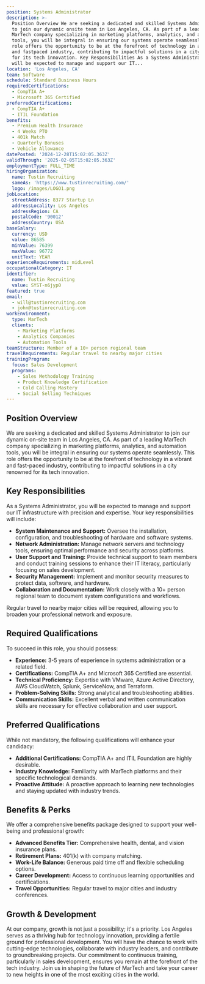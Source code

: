 ```yaml
---
position: Systems Administrator
description: >-
  Position Overview We are seeking a dedicated and skilled Systems Administrator
  to join our dynamic onsite team in Los Angeles, CA. As part of a leading
  MarTech company specializing in marketing platforms, analytics, and automation
  tools, you will be integral in ensuring our systems operate seamlessly. This
  role offers the opportunity to be at the forefront of technology in a vibrant
  and fastpaced industry, contributing to impactful solutions in a city renowned
  for its tech innovation. Key Responsibilities As a Systems Administrator, you
  will be expected to manage and support our IT...
location: 'Los Angeles, CA'
team: Software
schedule: Standard Business Hours
requiredCertifications:
  - CompTIA A+
  - Microsoft 365 Certified
preferredCertifications:
  - CompTIA A+
  - ITIL Foundation
benefits:
  - Premium Health Insurance
  - 4 Weeks PTO
  - 401k Match
  - Quarterly Bonuses
  - Vehicle Allowance
datePosted: '2024-12-28T15:02:05.363Z'
validThrough: '2025-02-05T15:02:05.363Z'
employmentType: FULL_TIME
hiringOrganization:
  name: Tustin Recruiting
  sameAs: 'https://www.tustinrecruiting.com/'
  logo: /images/LOGO1.png
jobLocation:
  streetAddress: 8377 Startup Ln
  addressLocality: Los Angeles
  addressRegion: CA
  postalCode: '90012'
  addressCountry: USA
baseSalary:
  currency: USD
  value: 86585
  minValue: 76399
  maxValue: 96772
  unitText: YEAR
experienceRequirements: midLevel
occupationalCategory: IT
identifier:
  name: Tustin Recruiting
  value: SYST-n6jyp0
featured: true
email:
  - will@tustinrecruiting.com
  - john@tustinrecruiting.com
workEnvironment:
  type: MarTech
  clients:
    - Marketing Platforms
    - Analytics Companies
    - Automation Tools
teamStructure: Member of a 10+ person regional team
travelRequirements: Regular travel to nearby major cities
trainingProgram:
  focus: Sales Development
  programs:
    - Sales Methodology Training
    - Product Knowledge Certification
    - Cold Calling Mastery
    - Social Selling Techniques
---
```




## Position Overview

We are seeking a dedicated and skilled Systems Administrator to join our dynamic on-site team in Los Angeles, CA. As part of a leading MarTech company specializing in marketing platforms, analytics, and automation tools, you will be integral in ensuring our systems operate seamlessly. This role offers the opportunity to be at the forefront of technology in a vibrant and fast-paced industry, contributing to impactful solutions in a city renowned for its tech innovation.

## Key Responsibilities

As a Systems Administrator, you will be expected to manage and support our IT infrastructure with precision and expertise. Your key responsibilities will include:

- **System Maintenance and Support:** Oversee the installation, configuration, and troubleshooting of hardware and software systems.
- **Network Administration:** Manage network servers and technology tools, ensuring optimal performance and security across platforms.
- **User Support and Training:** Provide technical support to team members and conduct training sessions to enhance their IT literacy, particularly focusing on sales development.
- **Security Management:** Implement and monitor security measures to protect data, software, and hardware.
- **Collaboration and Documentation:** Work closely with a 10+ person regional team to document system configurations and workflows.

Regular travel to nearby major cities will be required, allowing you to broaden your professional network and exposure.

## Required Qualifications

To succeed in this role, you should possess:

- **Experience:** 3-5 years of experience in systems administration or a related field.
- **Certifications:** CompTIA A+ and Microsoft 365 Certified are essential.
- **Technical Proficiency:** Expertise with VMware, Azure Active Directory, AWS CloudWatch, Splunk, ServiceNow, and Terraform.
- **Problem-Solving Skills:** Strong analytical and troubleshooting abilities.
- **Communication Skills:** Excellent verbal and written communication skills are necessary for effective collaboration and user support.

## Preferred Qualifications

While not mandatory, the following qualifications will enhance your candidacy:

- **Additional Certifications:** CompTIA A+ and ITIL Foundation are highly desirable.
- **Industry Knowledge:** Familiarity with MarTech platforms and their specific technological demands.
- **Proactive Attitude:** A proactive approach to learning new technologies and staying updated with industry trends.

## Benefits & Perks

We offer a comprehensive benefits package designed to support your well-being and professional growth:

- **Advanced Benefits Tier:** Comprehensive health, dental, and vision insurance plans.
- **Retirement Plans:** 401(k) with company matching.
- **Work-Life Balance:** Generous paid time off and flexible scheduling options.
- **Career Development:** Access to continuous learning opportunities and certifications.
- **Travel Opportunities:** Regular travel to major cities and industry conferences.

## Growth & Development

At our company, growth is not just a possibility; it's a priority. Los Angeles serves as a thriving hub for technology innovation, providing a fertile ground for professional development. You will have the chance to work with cutting-edge technologies, collaborate with industry leaders, and contribute to groundbreaking projects. Our commitment to continuous training, particularly in sales development, ensures you remain at the forefront of the tech industry. Join us in shaping the future of MarTech and take your career to new heights in one of the most exciting cities in the world.
